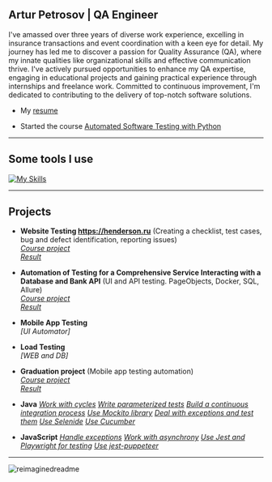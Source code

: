 ## Artur Petrosov | QA Engineer 

I've amassed over three years of diverse work experience, excelling in insurance transactions and event coordination with a keen eye for detail. My journey has led me to discover a passion for Quality Assurance (QA), where my innate qualities like organizational skills and effective communication thrive. I've actively pursued opportunities to enhance my QA expertise, engaging in educational projects and gaining practical experience through internships and freelance work. Committed to continuous improvement, I'm dedicated to contributing to the delivery of top-notch software solutions.

* My [resume](https://www.linkedin.com/in/arthur-petrosov-06177a25b/)

* Started the course [Automated Software Testing with Python](https://www.udemy.com/course/automated-software-testing-with-python/)
---
## Some tools I use

[![My Skills](https://skillicons.dev/icons?i=js,html,selenium,docker,postman,kotlin,idea,vscode,androidstudio,gradle,grafana,nodejs,replit)](https://skillicons.dev)

---
## Projects

* **Website Testing https://henderson.ru** (Creating a checklist, test cases, bug and defect identification, reporting issues)  
  *[Course project](https://github.com/netology-code/iqa-diplom/blob/main/README.md)*  
  *[Result](https://docs.google.com/spreadsheets/d/1_aHaaxvnodssT44RtEMJOxbuwgEOY_U_r1GvxUhlijI/edit#gid=0)*
  
* **Automation of Testing for a Comprehensive Service Interacting with a Database and Bank API** (UI and API testing. PageObjects, Docker, SQL, Allure)  
  *[Course project](https://github.com/netology-code/aqa-qamid-diplom)*  
  *[Result](https://github.com/ArthurPetrosov/JavaKursovaya)*

* **Mobile App Testing**  
  *[UI Automator]* 

* **Load Testing**  
  *[WEB and DB]* 

* **Graduation project** (Mobile app testing automation)  
  *[Course project](https://github.com/netology-code/qamid-diplom/tree/main)*  
  *[Result](https://github.com/ArthurPetrosov/QA_Diploma)*
  
* **Java**
  *[Work with cycles](https://github.com/ArthurPetrosov/SalesStatsMaven)*
  *[Write parameterized tests](https://github.com/ArthurPetrosov/Radio)*
  *[Build a continuous integration process](https://github.com/ArthurPetrosov/CIMaven)*
  *[Use Mockito library](https://github.com/ArthurPetrosov/Afisha)*
  *[Deal with exceptions and test them](https://github.com/ArthurPetrosov/ShopException)*
  *[Use Selenide](https://github.com/ArthurPetrosov/DeliberyCardWeb)*
  *[Use Cucumber](https://github.com/ArthurPetrosov/BDDHomework)*

* **JavaSсript**
  *[Handle exceptions](https://github.com/ArthurPetrosov/bjs-2-homeworks/blob/bjs-53/6.exception-closure/task.js)*
  *[Work with asynchrony](https://github.com/ArthurPetrosov/bjs-2-homeworks/tree/bjs-53/7.async)*
  *[Use Jest and Playwright for testing](https://github.com/ArthurPetrosov/jsaqa-code/tree/main/7.3/playwright)*
  *[Use jest-puppeteer](https://github.com/ArthurPetrosov/jsaqa-code/tree/main/7.4/puppeteer)*

---
<img src="https://myreadme.vercel.app/api/embed/ArthurPetrosov?panels=userstatistics,toprepositories,toplanguages,commitgraph" alt="reimaginedreadme" />



